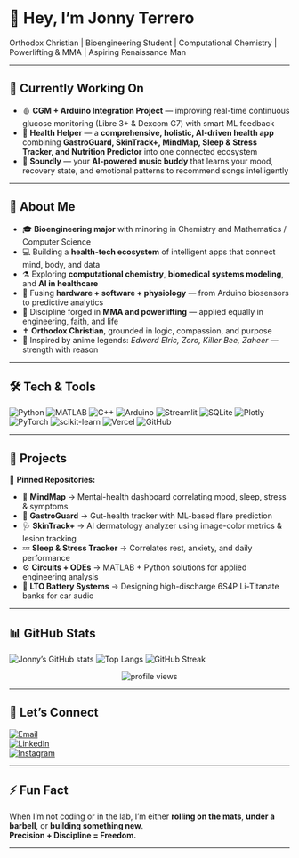 # 👋 Hey, I’m **Jonny Terrero**  

Orthodox Christian | Bioengineering Student | Computational Chemistry | Powerlifting & MMA | Aspiring Renaissance Man

---

## 🧠 Currently Working On  

- 🩸 **CGM + Arduino Integration Project** — improving real-time continuous glucose monitoring (Libre 3+ & Dexcom G7) with smart ML feedback  
- 🧬 **Health Helper** — a **comprehensive, holistic, AI-driven health app** combining **GastroGuard, SkinTrack+, MindMap, Sleep & Stress Tracker, and Nutrition Predictor** into one connected ecosystem  
- 🎵 **Soundly** — your **AI-powered music buddy** that learns your mood, recovery state, and emotional patterns to recommend songs intelligently  

---

## 🔬 About Me  
- 🎓 **Bioengineering major** with minoring in Chemistry and Mathematics / Computer Science  
- 💻 Building a **health-tech ecosystem** of intelligent apps that connect mind, body, and data  
- ⚗️ Exploring **computational chemistry**, **biomedical systems modeling**, and **AI in healthcare**  
- 🧠 Fusing **hardware + software + physiology** — from Arduino biosensors to predictive analytics  
- 🥋 Discipline forged in **MMA and powerlifting** — applied equally in engineering, faith, and life  
- ✝️ **Orthodox Christian**, grounded in logic, compassion, and purpose  
- 🎌 Inspired by anime legends: *Edward Elric, Zoro, Killer Bee, Zaheer* — strength with reason  

---

## 🛠️ Tech & Tools  

![Python](https://img.shields.io/badge/Python-3776AB?style=for-the-badge&logo=python&logoColor=white)
![MATLAB](https://img.shields.io/badge/MATLAB-orange?style=for-the-badge&logo=mathworks&logoColor=white)
![C++](https://img.shields.io/badge/C++-00599C?style=for-the-badge&logo=c%2B%2B&logoColor=white)
![Arduino](https://img.shields.io/badge/Arduino-00979D?style=for-the-badge&logo=arduino&logoColor=white)
![Streamlit](https://img.shields.io/badge/Streamlit-FF4B4B?style=for-the-badge&logo=streamlit&logoColor=white)
![SQLite](https://img.shields.io/badge/SQLite-07405E?style=for-the-badge&logo=sqlite&logoColor=white)
![Plotly](https://img.shields.io/badge/Plotly-3F4F75?style=for-the-badge&logo=plotly&logoColor=white)
![PyTorch](https://img.shields.io/badge/PyTorch-EE4C2C?style=for-the-badge&logo=pytorch&logoColor=white)
![scikit-learn](https://img.shields.io/badge/scikit--learn-F7931E?style=for-the-badge&logo=scikit-learn&logoColor=white)
![Vercel](https://img.shields.io/badge/Vercel-000000?style=for-the-badge&logo=vercel&logoColor=white)
![GitHub](https://img.shields.io/badge/GitHub-181717?style=for-the-badge&logo=github&logoColor=white)

---

## 🚀 Projects  

📌 **Pinned Repositories:**  
- 🧠 **MindMap** → Mental-health dashboard correlating mood, sleep, stress & symptoms  
- 🧪 **GastroGuard** → Gut-health tracker with ML-based flare prediction  
- 🩺 **SkinTrack+** → AI dermatology analyzer using image-color metrics & lesion tracking  
- 💤 **Sleep & Stress Tracker** → Correlates rest, anxiety, and daily performance  
- ⚙️ **Circuits + ODEs** → MATLAB + Python solutions for applied engineering analysis  
- 🔋 **LTO Battery Systems** → Designing high-discharge 6S4P Li-Titanate banks for car audio  

---

## 📊 GitHub Stats  

![Jonny’s GitHub stats](https://github-readme-stats.vercel.app/api?username=jonnyterrero&show_icons=true&theme=tokyonight&hide_border=true)
![Top Langs](https://github-readme-stats.vercel.app/api/top-langs/?username=jonnyterrero&layout=compact&theme=tokyonight&hide_border=true)
![GitHub Streak](https://streak-stats.demolab.com?user=jonnyterrero&theme=tokyonight&hide_border=true)

<p align="center">
  <img src="https://komarev.com/ghpvc/?username=jonnyterrero&color=blueviolet&style=for-the-badge" alt="profile views"/>
</p>

---

## 🤝 Let’s Connect  

[![Email](https://img.shields.io/badge/Email-0078D4?style=for-the-badge&logo=microsoft-outlook&logoColor=white)](mailto:jterrero16@outlook.com)  
[![LinkedIn](https://img.shields.io/badge/LinkedIn-0A66C2?style=for-the-badge&logo=linkedin&logoColor=white)](https://www.linkedin.com/in/jonathan-terrero-467ba620b/)  
[![Instagram](https://img.shields.io/badge/Instagram-E4405F?style=for-the-badge&logo=instagram&logoColor=white)](https://instagram.com/JuicedupJonnyy)

---

## ⚡ Fun Fact  
When I’m not coding or in the lab, I’m either **rolling on the mats**, **under a barbell**, or **building something new**.  
**Precision + Discipline = Freedom.**

---

<!---
jonnyterrero/jonnyterrero is a ✨ special ✨ repository because its `README.md` (this file) appears on your GitHub profile.
You can click the Preview link to take a look at your changes.
--->
